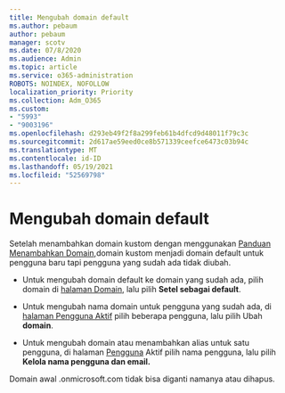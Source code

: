 ```yaml
---
title: Mengubah domain default
ms.author: pebaum
author: pebaum
manager: scotv
ms.date: 07/8/2020
ms.audience: Admin
ms.topic: article
ms.service: o365-administration
ROBOTS: NOINDEX, NOFOLLOW
localization_priority: Priority
ms.collection: Adm_O365
ms.custom:
- "5993"
- "9003196"
ms.openlocfilehash: d293eb49f2f8a299feb61b4dfcd9d48011f79c3c
ms.sourcegitcommit: 2d617ae59eed0ce8b571339ceefce6473c03b94c
ms.translationtype: MT
ms.contentlocale: id-ID
ms.lasthandoff: 05/19/2021
ms.locfileid: "52569798"
---
```

# <a name="change-default-domain"></a>Mengubah domain default

Setelah menambahkan domain kustom dengan menggunakan [Panduan Menambahkan Domain,](https://admin.microsoft.com/Adminportal#/Domains/Wizard)domain kustom menjadi domain default untuk pengguna baru tapi pengguna yang sudah ada tidak diubah.

- Untuk mengubah domain default ke domain yang sudah ada, pilih domain di [halaman Domain](https://admin.microsoft.com/Adminportal/Home#/Domains), lalu pilih **Setel sebagai default**.

- Untuk mengubah nama domain untuk pengguna yang sudah ada, di [halaman Pengguna Aktif](https://admin.microsoft.com/Adminportal/Home#/users) pilih beberapa pengguna, lalu pilih Ubah **domain**.

- Untuk mengubah domain atau menambahkan alias untuk satu pengguna, di halaman [Pengguna](https://admin.microsoft.com/Adminportal/Home#/users) Aktif pilih nama pengguna, lalu pilih **Kelola nama pengguna dan email.**

Domain awal .onmicrosoft.com tidak bisa diganti namanya atau dihapus.